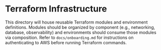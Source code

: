 # Terraform Infrastructure

This directory will house reusable Terraform modules and environment definitions. Modules should be organized by component (e.g., networking, database, observability) and environments should consume those modules via composition. Refer to `docs/onboarding.md` for instructions on authenticating to AWS before running Terraform commands.
